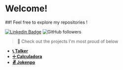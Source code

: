 # Welcome!
##! Feel free to explore my repositories !

[![Linkedin Badge](https://img.shields.io/badge/-LinkedIn-blue?style=flat-square&logo=Linkedin&logoColor=white)](https://www.linkedin.com/in/campanellinicc/) ![GitHub followers](https://img.shields.io/github/followers/niccampanelli?label=Follow%20Me%21)



> 🤗 Check out the projects I'm most proud of below

- [**📞 Talker**](https://github.com/niccampanelli/Talker)
- [**➗ Calculadora**](https://github.com/niccampanelli/Calculadora)
- [**✌ Jokenpo**](https://github.com/niccampanelli/Calculadora)
